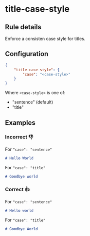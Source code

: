 # title-case-style

## Rule details

Enforce a consisten case style for titles.

## Configuration

```json
{
    "title-case-style": {
        "case": "<case-style>"
    }
}
```

Where `<case-style>` is one of:

- "sentence" (default)
- "title"

## Examples

### Incorrect 👎

For `"case": "sentence"`

```md
# Hello World
```

For `"case": "title"`

```md
# Goodbye world
```

### Correct 👍

For `"case": "sentence"`

```md
# Hello world
```

For `"case": "title"`

```md
# Goodbye World
```

